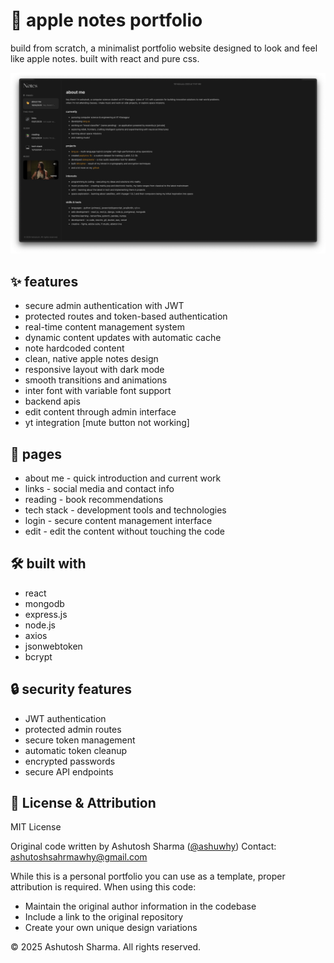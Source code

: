 # 📝 apple notes portfolio

build from scratch, a minimalist portfolio website designed to look and feel like apple notes. built with react and pure css.

![preview](./img/preview.png)

## ✨ features

- secure admin authentication with JWT
- protected routes and token-based authentication
- real-time content management system
- dynamic content updates with automatic cache
- note hardcoded content
- clean, native apple notes design
- responsive layout with dark mode
- smooth transitions and animations
- inter font with variable font support
- backend apis
- edit content through admin interface
- yt integration [mute button not working]

## 🚀 pages

- about me - quick introduction and current work
- links - social media and contact info
- reading - book recommendations
- tech stack - development tools and technologies
- login - secure content management interface
- edit - edit the content without touching the code

## 🛠️ built with

- react
- mongodb
- express.js
- node.js
- axios
- jsonwebtoken
- bcrypt

## 🔒 security features

- JWT authentication
- protected admin routes
- secure token management
- automatic token cleanup
- encrypted passwords
- secure API endpoints

## 📄 License & Attribution

MIT License

Original code written by Ashutosh Sharma ([@ashuwhy](https://github.com/ashuwhy))
Contact: ashutoshsahrmawhy@gmail.com

While this is a personal portfolio you can use as a template, proper attribution is required. When using this code:
- Maintain the original author information in the codebase
- Include a link to the original repository
- Create your own unique design variations

© 2025 Ashutosh Sharma. All rights reserved.
